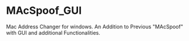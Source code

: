 # MAcSpoof_GUI

Mac Address Changer for windows. An Addition to Previous "MAcSpoof" with GUI and additional Functionalities.
